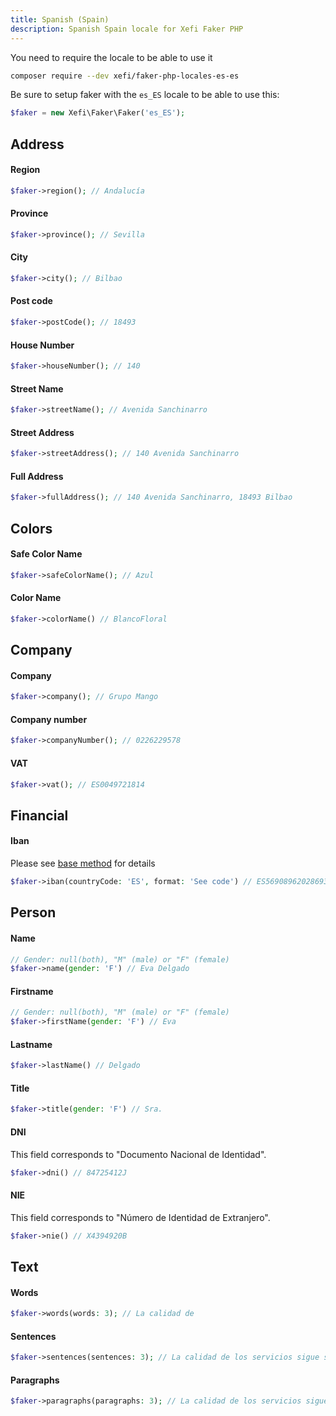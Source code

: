 ```yaml
---
title: Spanish (Spain)
description: Spanish Spain locale for Xefi Faker PHP
---
```


You need to require the locale to be able to use it
```bash
composer require --dev xefi/faker-php-locales-es-es
```

Be sure to setup faker with the `es_ES` locale to be able to use this:

```php
$faker = new Xefi\Faker\Faker('es_ES');
```

## Address

#### Region
```php
$faker->region(); // Andalucía
```

#### Province
```php
$faker->province(); // Sevilla
```

#### City

```php
$faker->city(); // Bilbao
```

#### Post code
```php
$faker->postCode(); // 18493
```

#### House Number
```php
$faker->houseNumber(); // 140
```

#### Street Name
```php
$faker->streetName(); // Avenida Sanchinarro
```

#### Street Address
```php
$faker->streetAddress(); // 140 Avenida Sanchinarro
```

#### Full Address
```php
$faker->fullAddress(); // 140 Avenida Sanchinarro, 18493 Bilbao
```

## Colors
#### Safe Color Name
```php
$faker->safeColorName(); // Azul
```
#### Color Name
```php
$faker->colorName() // BlancoFloral
```

## Company
#### Company
```php
$faker->company(); // Grupo Mango
```

#### Company number
```php
$faker->companyNumber(); // 0226229578
```

#### VAT
```php
$faker->vat(); // ES0049721814
```

## Financial
#### Iban
Please see [base method](/extensions/financial#iban) for details
```php
$faker->iban(countryCode: 'ES', format: 'See code') // ES5690896202869356118608
```


## Person


#### Name
```php
// Gender: null(both), "M" (male) or "F" (female)
$faker->name(gender: 'F') // Eva Delgado
```

#### Firstname
```php
// Gender: null(both), "M" (male) or "F" (female)
$faker->firstName(gender: 'F') // Eva
```

#### Lastname
```php
$faker->lastName() // Delgado
```

#### Title
```php
$faker->title(gender: 'F') // Sra.
```

#### DNI
This field corresponds to "Documento Nacional de Identidad".
```php
$faker->dni() // 84725412J
```

#### NIE
This field corresponds to "Número de Identidad de Extranjero".
```php
$faker->nie() // X4394920B
```

## Text
#### Words
```php
$faker->words(words: 3); // La calidad de
```

#### Sentences
```php
$faker->sentences(sentences: 3); // La calidad de los servicios sigue siendo un objetivo central en el sector...
```

#### Paragraphs
```php
$faker->paragraphs(paragraphs: 3); // La calidad de los servicios sigue siendo un objetivo central en el sector...
```
